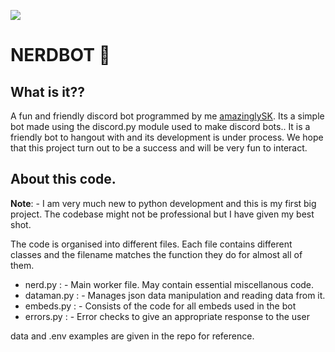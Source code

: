![](https://cdn.discordapp.com/app-icons/818167692929663038/f648f297606ae47db263f3bad2b02bfe.png?size=256)

# NERDBOT 🤖

## What is it??

A fun and friendly discord bot programmed by me [amazinglySK](www.github.com/amzinglySK). Its a simple bot made using the discord.py module used to make discord bots.. It is a friendly bot to hangout with and its development is under process. We hope that this project turn out to be a success and will be very fun to interact.

## About this code.

**Note**: - I am very much new to python development and this is my first big project. The codebase might not be professional but I have given my best shot.

The code is organised into different files. Each file contains different classes and the filename matches the function they do for almost all of them.

- nerd.py : - Main worker file. May contain essential miscellanous code.
- dataman.py : - Manages json data manipulation and reading data from it.
- embeds.py : - Consists of the code for all embeds used in the bot
- errors.py : - Error checks to give an appropriate response to the user

data and .env examples are given in the repo for reference.
